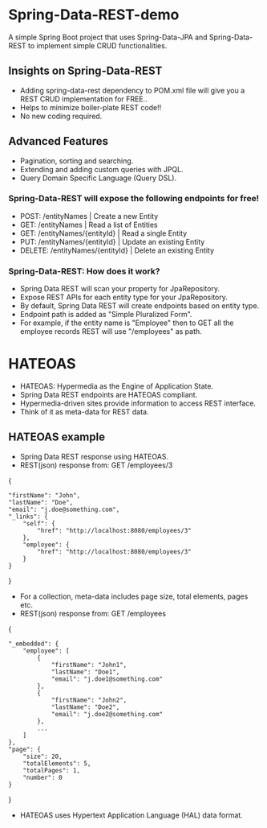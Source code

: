# Spring-Data-REST-demo

A simple Spring Boot project that uses Spring-Data-JPA and Spring-Data-REST to implement simple CRUD functionalities.

## Insights on Spring-Data-REST

* Adding spring-data-rest dependency to POM.xml file will give you a REST CRUD implementation for FREE..
* Helps to minimize boiler-plate REST code!!
* No new coding required.

## Advanced Features

* Pagination, sorting and searching.
* Extending and adding custom queries with JPQL.
* Query Domain Specific Language (Query DSL).

### Spring-Data-REST will expose the following endpoints for free!

* POST: /entityNames | Create a new Entity
* GET: /entityNames | Read a list of Entities
* GET: /entityNames/{entityId} | Read a single Entity
* PUT: /entityNames/{entityId} | Update an existing Entity
* DELETE: /entityNames/{entityId} | Delete an existing Entity

### Spring-Data-REST: How does it work?

* Spring Data REST will scan your property for JpaRepository.
* Expose REST APIs for each entity type for your JpaRepository.
* By default, Spring Data REST will create endpoints based on entity type.
* Endpoint path is added as "Simple Pluralized Form".
* For example, if the entity name is "Employee" then to GET all the employee records REST will use "/employees" as path. 

# HATEOAS

* HATEOAS: Hypermedia as the Engine of Application State.
* Spring Data REST endpoints are HATEOAS compliant.
* Hypermedia-driven sites provide information to access REST interface. 
* Think of it as meta-data for REST data. 

## HATEOAS example

* Spring Data REST response using HATEOAS.
* REST(json) response from: GET /employees/3

{

    "firstName": "John",
    "lastName": "Doe",
    "email": "j.doe@something.com",
    "_links": {
        "self": {
            "href": "http://localhost:8080/employees/3"
        },
        "employee": {
            "href": "http://localhost:8080/employees/3"
        }
    }
    
}

* For a collection, meta-data includes page size, total elements, pages etc.
* REST(json) response from: GET /employees

{

    "_embedded": {
        "employee": [
            {
                "firstName": "John1",
                "lastName": "Doe1",
                "email": "j.doe1@something.com"
            },
            {
                "firstName": "John2",
                "lastName": "Doe2",
                "email": "j.doe2@something.com"
            },
            ...
        ]
    },
    "page": {
        "size": 20, 
        "totalElements": 5,
        "totalPages": 1,
        "number": 0
    }

}

* HATEOAS uses Hypertext Application Language (HAL) data format.
